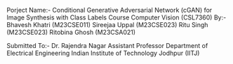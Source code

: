Porject Name:- Conditional Generative Adversarial Network (cGAN) for Image Synthesis with Class Labels
Course Computer Vision (CSL7360)
By:- Bhavesh Khatri (M23CSE011)
       Sireejaa Uppal (M23CSE023)
       Ritu Singh (M23CSE023)
       Ritobina Ghosh (M23CSA021)

Submitted To:- 
Dr. Rajendra Nagar
Assistant Professor
Department of Electrical Engineering
Indian Institute of Technology Jodhpur (IITJ)
